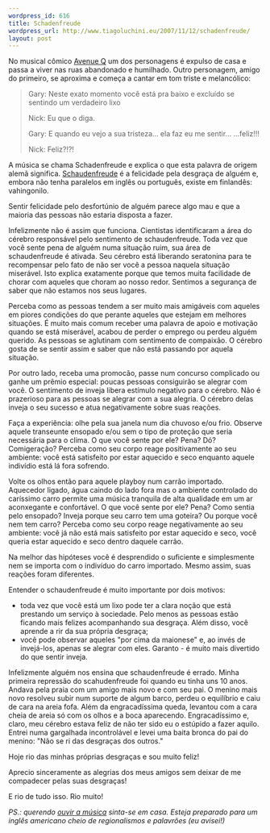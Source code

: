 ```yaml
--- 
wordpress_id: 616
title: Schadenfreude
wordpress_url: http://www.tiagoluchini.eu/2007/11/12/schadenfreude/
layout: post
---
```

No musical cômico [Avenue Q](http://www.avenueq.com) um dos personagens é expulso de casa e passa a viver nas ruas abandonado e humilhado. Outro personagem, amigo do primeiro, se aproxima e começa a cantar em tom triste e melancólico:

> Gary:
> Neste exato momento você está pra baixo e excluído
> se sentindo um verdadeiro lixo
> 
> Nick:
> Eu que o diga.
> 
> Gary:
> E quando eu vejo a sua tristeza... ela faz eu me sentir...
> ...feliz!!!
>
> Nick:
> Feliz?!?!

A música se chama Schadenfreude e explica o que esta palavra de origem alemã significa. [Schaudenfreude](http://en.wikipedia.org/wiki/Schadenfreude) é a felicidade pela desgraça de alguém e, embora não tenha paralelos em inglês ou português, existe em finlandês: vahingonilo.

Sentir felicidade pelo desfortúnio de alguém parece algo mau e que a maioria das pessoas não estaria disposta a fazer.

Infelizmente não é assim que funciona. Cientistas identificaram a área do cérebro responsável pelo sentimento de schaudenfreude. Toda vez que você sente pena de alguém numa situação ruim, sua área de schaudenfreude é ativada. Seu cérebro está liberando seratonina para te recompensar pelo fato de não ser você a pessoa naquela situação miserável. Isto explica exatamente porque que temos muita facilidade de chorar com aqueles que choram ao nosso redor. Sentimos a segurança de saber que não estamos nos seus lugares.

Perceba como as pessoas tendem a ser muito mais amigáveis com aqueles em piores condições do que perante aqueles que estejam em melhores situações. É muito mais comum receber uma palavra de apoio e motivação quando se está miserável, acabou de perder o emprego ou perdeu alguém querido. As pessoas se aglutinam com sentimento de compaixão. O cérebro gosta de se sentir assim e saber que não está passando por aquela situação.

Por outro lado, receba uma promocão, passe num concurso complicado ou ganhe um prêmio especial: poucas pessoas consiguirão se alegrar com você. O sentimento de inveja libera estímulo negativo para o cérebro. Não é prazerioso para as pessoas se alegrar com a sua alegria. O cérebro delas inveja o seu sucesso e atua negativamente sobre suas reações.

Faça a experiência: olhe pela sua janela num dia chuvoso e/ou frio. Observe aquele transeunte ensopado e/ou sem o tipo de proteção que seria necessária para o clima. O que você sente por ele? Pena? Dó? Comigeração? Perceba como seu corpo reage positivamente ao seu ambiente: você está satisfeito por estar aquecido e seco enquanto aquele indivídio está lá fora sofrendo.

Volte os olhos então para aquele playboy num carrão importado. Aquecedor ligado, água caindo do lado fora mas o ambiente controlado do caríssimo carro permite uma música tranquila de alta qualidade em um ar aconxegante e confortável. O que você sente por ele? Pena? Como sentia pelo ensopado? Inveja porque seu carro tem uma goteira? Ou porque você nem tem carro? Perceba como seu corpo reage negativamente ao seu ambiente: você já não está mais satisfeito por estar aquecido e seco, você queria estar aquecido e seco dentro daquele carrão.

Na melhor das hipóteses você é desprendido o suficiente e simplesmente nem se importa com o indivíduo do carro importado. Mesmo assim, suas reações foram diferentes.

Entender o schaudenfreude é muito importante por dois motivos:

* toda vez que você está um lixo pode ter a clara noção que está prestando um serviço à sociedade. Pelo menos as pessoas estão ficando mais felizes acompanhando sua desgraça. Além disso, você aprende a rir da sua própria desgraça;
* você pode observar aqueles "por cima da maionese" e, ao invés de invejá-los, apenas se alegrar com eles. Garanto - é muito mais divertido do que sentir inveja.

Infelizmente alguém nos ensina que schaudenfreude é errado. Minha primeira repressão do scahudenfreude foi quando eu tinha uns 10 anos. Andava pela praia com um amigo mais novo e com seu pai. O menino mais novo resolveu subir num suporte de algum barco, perdeu o equilíbrio e caiu de cara na areia fofa. Além da engracadíssima queda, levantou com a cara cheia de areia só com os olhos e a boca aparecendo. Engracadíssimo e, claro, meu cérebro estava feliz de não ter sido eu o estúpido a fazer aquilo. Entrei numa gargalhada incontrolável e levei uma baita bronca do pai do menino: "Não se ri das desgraças dos outros."

Hoje rio das minhas próprias desgraças e sou muito feliz!

Aprecio sinceramente as alegrias dos meus amigos sem deixar de me compadecer pelas suas desgraças!

E rio de tudo isso. Rio muito!

_PS.: querendo [ouvir a música](http://www.youtube.com/watch?v=1F8a-zzYYIo) sinta-se em casa. Esteja preparado para um inglês americano cheio de regionalismos e palavrões (eu avisei!)_

